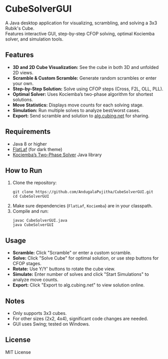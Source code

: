 # CubeSolverGUI

A Java desktop application for visualizing, scrambling, and solving a 3x3 Rubik's Cube.  
Features interactive GUI, step-by-step CFOP solving, optimal Kociemba solver, and simulation tools.

## Features

- **3D and 2D Cube Visualization:** See the cube in both 3D and unfolded 2D views.
- **Scramble & Custom Scramble:** Generate random scrambles or enter your own.
- **Step-by-Step Solution:** Solve using CFOP steps (Cross, F2L, OLL, PLL).
- **Optimal Solver:** Uses Kociemba’s two-phase algorithm for shortest solutions.
- **Move Statistics:** Displays move counts for each solving stage.
- **Simulation:** Run multiple solves to analyze best/worst cases.
- **Export:** Send scramble and solution to [alg.cubing.net](https://alg.cubing.net) for sharing.

## Requirements

- Java 8 or higher
- [FlatLaf](https://github.com/JFormDesigner/FlatLaf) (for dark theme)
- [Kociemba’s Two-Phase Solver](https://github.com/hkociemba/RubiksCube-Twophase) Java library

## How to Run

1. Clone the repository:
    ```
    git clone https://github.com/AndugalaPujitha/CubeSolverGUI.git
    cd CubeSolverGUI
    ```
2. Make sure dependencies (`FlatLaf`, `Kociemba`) are in your classpath.
3. Compile and run:
    ```
    javac CubeSolverGUI.java
    java CubeSolverGUI
    ```

## Usage

- **Scramble:** Click "Scramble" or enter a custom scramble.
- **Solve:** Click "Solve Cube" for optimal solution, or use step buttons for CFOP stages.
- **Rotate:** Use Y/Y' buttons to rotate the cube view.
- **Simulate:** Enter number of solves and click "Start Simulations" to analyze move counts.
- **Export:** Click "Export to alg.cubing.net" to view solution online.

## Notes

- Only supports 3x3 cubes.
- For other sizes (2x2, 4x4), significant code changes are needed.
- GUI uses Swing; tested on Windows.

## License

MIT License


